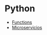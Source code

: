 # Python

- [Functions](content/functions/README.md)
- [Microservicios](content/microservices/README.md)
